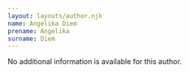 ```yaml
---
layout: layouts/author.njk
name: Angelika Diem
prename: Angelika
surname: Diem
---
```

No additional information is available for this author.

